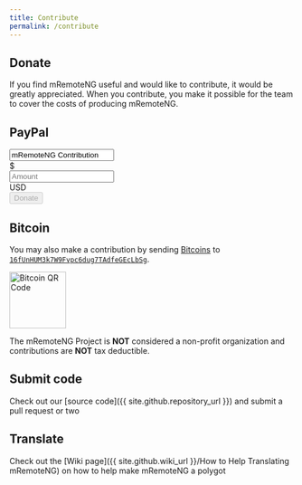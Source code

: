 ```yaml
---
title: Contribute
permalink: /contribute
---
```

<style>
	#submitBtn {
		transition: opacity 0.35s ease;
	}
</style>
<script>
	$(document).ready(function() {
		var cleave = new Cleave('#amount', {
			numeral: true
		});
		$('#amount').keyup(function(evt) {
			$('#submitBtn').prop('disabled', ($(this).val() ? false : true));
		});
	});
</script>
## Donate
If you find mRemoteNG useful and would like to contribute, it would be greatly appreciated.  When you contribute, you make it possible for the team to cover the costs of producing mRemoteNG.
<div class='card-deck text-center'>
	<div class='card card-block'>
		<h2 class='card-title'>PayPal</h2>
		<form action='https://www.paypal.com/cgi-bin/webscr' method='post'>
			<input type='hidden' name='cmd' value='_xclick'>
			<input type='hidden' name='charset' value='utf-8'>
			<input type='hidden' name='business' value='QANUEL2A38KFQ'>
			<input type='hidden' name='return' value='{{ site.url }}{{ site.baseurl }}'>
			<input type='hidden' name='cancel_return' value='{{ site.url }}{{ site.baseurl }}'>
			<input type='hidden' name='currency_code' value='USD'>
			<input type='hidden' name='image_url' value='{{ site.url }}{{ site.baseurl }}/favicon/256.png'>
			<input type='hidden' name='no_shipping' value='1'>
			<div class='form-group'>
				<input type='text' class='form-control' name='item_name' value='mRemoteNG Contribution' readonly>
			</div>
			<div class='form-group'>
				<div class='input-group'>
					<div class='input-group-addon'>$</div>
					<input type='text' class='form-control' id='amount' name='amount' placeholder='Amount' autocomplete='off'>
					<div class='input-group-addon'>USD</div>
				</div>
			</div>
			<button type='submit' class='btn btn-block btn-primary' id='submitBtn' disabled>Donate</button>
		</form>
	</div>
	<div class='card card-block'>
		<h2 class='card-title'>Bitcoin</h2>
		<p class='card-text'>You may also make a contribution by sending <a href='https://www.bitcoin.org/'>Bitcoins</a> to <a href='bitcoin:16fUnHUM3k7W9Fvpc6dug7TAdfeGEcLbSg'><code style='word-break: break-word;'>16fUnHUM3k7W9Fvpc6dug7TAdfeGEcLbSg</code></a>.</p>
		<p class='card-text'><img class='img-responsive' alt='Bitcoin QR Code' src='{{ site.baseurl }}/16fUnHUM3k7W9Fvpc6dug7TAdfeGEcLbSg.png' srcset='{{ site.baseurl }}/16fUnHUM3k7W9Fvpc6dug7TAdfeGEcLbSg.svg' height='100px'>
		</p>
	</div>
</div>

The mRemoteNG Project is **NOT** considered a non-profit organization and contributions are **NOT** tax deductible.

## Submit code
Check out our [source code]({{ site.github.repository_url }}) and submit a pull request or two

## Translate
Check out the [Wiki page]({{ site.github.wiki_url }}/How to Help Translating mRemoteNG) on how to help make mRemoteNG a polygot
